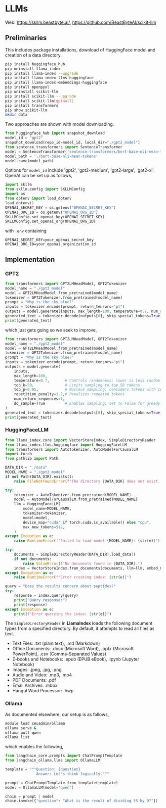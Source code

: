 # LLMs

Web: <https://skllm.beastbyte.ai/>, <https://github.com/BeastByteAI/scikit-llm>

## Preliminaries

This includes package installations, download of HuggingFace model and creation of a data directory.

```bash
pip install huggingface_hub
pip uninstall llama_index
pip install llama-index --upgrade
pip install llama-index-llms-huggingface
pip install llama-index-embeddings-huggingface
pip install openpyxl
pip uninstall scikit-llm
pip install scikit-llm --upgrade
pip install scikit-llm[gpt4all]
pip install transformers
pip show scikit-llm
mkdir data
```

Two approaches are shown with model downloading.

```python
from huggingface_hub import snapshot_download
model_id = "gpt2"
snapshot_download(repo_id=model_id, local_dir="./gpt2_model")
from sentence_transformers import SentenceTransformer
model = SentenceTransformer('sentence-transformers/bert-base-nli-mean-tokens')
model_path = './bert-base-nli-mean-tokens'
model.save(model_path)
```

Options for `model_id` include 'gpt2', 'gpt2-medium', 'gpt2-large', 'gpt2-xl'.
OpenAI can be set up as follows,

```python
import skllm
from skllm.config import SKLLMConfig
import os
from dotenv import load_dotenv
load_dotenv()
OPENAI_SECRET_KEY = os.getenv("OPENAI_SECRET_KEY")
OPENAI_ORG_ID = os.getenv("OPENAI_ORG_ID")
SKLLMConfig.set_openai_key(OPENAI_SECRET_KEY)
SKLLMConfig.set_openai_org(OPENAI_ORG_ID)
```

with `.env` containing

```
OPENAI_SECRET_KEY=your_openai_secret_key
OPENAI_ORG_ID=your_openai_organization_id
```

## Implementation

### GPT2

```python
from transformers import GPT2LMHeadModel, GPT2Tokenizer
model_name = "./gpt2_model"
model = GPT2LMHeadModel.from_pretrained(model_name)
tokenizer = GPT2Tokenizer.from_pretrained(model_name)
prompt = "Why is the sky blue?"
inputs = tokenizer.encode(prompt, return_tensors="pt")
outputs = model.generate(inputs, max_length=100, temperature=0.7, num_return_sequences=1)
generated_text = tokenizer.decode(outputs[0], skip_special_tokens=True)
print(generated_text)
```

which just gets going so we seek to improve,

```python
from transformers import GPT2LMHeadModel, GPT2Tokenizer
model_name = "./gpt2_model"
model = GPT2LMHeadModel.from_pretrained(model_name)
tokenizer = GPT2Tokenizer.from_pretrained(model_name)
prompt = "Why is the sky blue?"
inputs = tokenizer.encode(prompt, return_tensors="pt")
outputs = model.generate(
    inputs,
    max_length=100,
    temperature=0.7,       # Controls randomness: lower is less random
    top_k=50,              # Limits sampling to top 50 tokens
    top_p=0.95,            # Nucleus sampling: considers tokens with cumulative probability >= 95%
    repetition_penalty=1.2,# Penalizes repeated tokens
    num_return_sequences=1,
    do_sample=True         # Enables sampling; set to False for greedy decoding
)
generated_text = tokenizer.decode(outputs[0], skip_special_tokens=True)
print(generated_text)
```

### HuggingFaceLLM

```python
from llama_index.core import VectorStoreIndex, SimpleDirectoryReader
from llama_index.llms.huggingface import HuggingFaceLLM
from transformers import AutoTokenizer, AutoModelForCausalLM
import torch
from pathlib import Path

DATA_DIR = "./data"
MODEL_NAME = "./gpt2_model"
if not Path(DATA_DIR).exists():
    raise FileNotFoundError(f"The directory {DATA_DIR} does not exist. Please add documents.")

try:
    tokenizer = AutoTokenizer.from_pretrained(MODEL_NAME)
    model = AutoModelForCausalLM.from_pretrained(MODEL_NAME)
    llm = HuggingFaceLLM(
        model_name=MODEL_NAME,
        tokenizer=tokenizer,
        model=model,
        device_map="cuda" if torch.cuda.is_available() else "cpu",
        max_new_tokens=512,
    )
except Exception as e:
    raise RuntimeError(f"Failed to load model {MODEL_NAME}: {str(e)}")

try:
    documents = SimpleDirectoryReader(DATA_DIR).load_data()
    if not documents:
        raise ValueError(f"No documents found in {DATA_DIR}.")
    index = VectorStoreIndex.from_documents(documents, llm=llm, embed_model='local')
except Exception as e:
    raise RuntimeError(f"Error creating index: {str(e)}")

query = "Does the results concern about peptides?"
try:
    response = index.query(query)
    print("Query response:")
    print(response)
except Exception as e:
    print(f"Error querying the index: {str(e)}")

```

The `SimpleDirectoryReader` in **LlamaIndex** loads the following document types from a specified directory. By default, it attempts to 
read all files as text.

* Text Files: .txt (plain text), .md (Markdown)
* Office Documents: .docx (Microsoft Word), .pptx (Microsoft PowerPoint), .csv (Comma-Separated Values)
* E-books and Notebooks: .epub (EPUB eBook), .ipynb (Jupyter Notebook)
* Images: .jpeg, .jpg, .png
* Audio and Video: .mp3, .mp4
* PDF Documents: .pdf
* Email Archives: .mbox
* Hangul Word Processor: .hwp

### Ollama

As documented elsewhere, our setup is as follows,

```bash
module load ceuadmin/ollama
ollama serve &
ollama pull qwen
ollama list
```

which enables the following,

```python
from langchain_core.prompts import ChatPromptTemplate
from langchain_ollama.llms import OllamaLLM

template = """Question: {question}
              Answer: Let's think logically."""

prompt = ChatPromptTemplate.from_template(template)
model = OllamaLLM(model="qwen")

chain = prompt | model
chain.invoke({"question": "What is the result of dividing 36 by 9?"})
```
